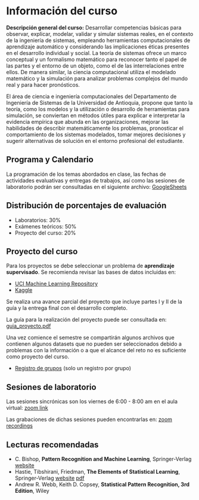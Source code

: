 # Información del curso <br/> 

**Descripción general del curso:** Desarrollar competencias básicas para observar, explicar, modelar, validar y simular sistemas reales, en el contexto de la ingeniería de sistemas, empleando herramientas computacionales de aprendizaje automático y considerando las implicaciones éticas presentes en el desarrollo individual y social.
La teoría de sistemas ofrece un marco conceptual y un formalismo matemático para reconocer tanto el papel de las partes y el entorno de un objeto, como el de las interrelaciones entre ellos. De manera similar, la ciencia computacional utiliza el modelado matemático y la simulación para analizar problemas complejos del mundo real y para hacer pronósticos.

El área de ciencia e ingeniería computacionales del Departamento de Ingeniería de Sistemas de la Universidad de Antioquia, propone que tanto la teoría, como los modelos y la utilización o desarrollo de herramientas para simulación, se conviertan en métodos útiles para explicar e interpretar la evidencia empírica que abunda en las organizaciones, mejorar las habilidades de describir matemáticamente los problemas, pronosticar el comportamiento de los sistemas modelados, tomar mejores decisiones y sugerir alternativas de solución en el entorno profesional del estudiante.

## Programa y Calendario

La programación de los temas abordados en clase, las fechas de actividades evaluativas y entregas de trabajos, así como las sesiones de laboratorio podrán ser consultadas en el siguiente archivo: [GoogleSheets](https://docs.google.com/spreadsheets/d/13pfT3HsrImulcnZlNgpN26-ZuuK09jir/edit?usp=sharing&ouid=110575995635559804008&rtpof=true&sd=true)

## Distribución de porcentajes de evaluación

- Laboratorios:       30%
- Exámenes teóricos:  50%
- Proyecto del curso: 20%

## Proyecto del curso

Para los proyectos se debe seleccionar un problema de **aprendizaje supervisado**. Se recomienda revisar las bases de datos incluidas en:

- [UCI Machine Learning Repository](https://archive.ics.uci.edu/ml/index.php)
- [Kaggle](https://www.kaggle.com/)

Se realiza una avance parcial del proyecto que incluye partes I y II de la guía y la entrega final con el desarrollo completo.

La guía para la realización del proyecto puede ser consultada en: [guia_proyecto.pdf](https://github.com/mariabda2/ML_2022/tree/master/local/imgs/GuiaProyecto.pdf)

Una vez comience el semestre se compartirán algunos archivos que contienen algunos datasets que no pueden ser seleccionados debido a problemas con la información o a que el alcance del reto no es suficiente como proyecto del curso.

- [Registro de grupos]() (solo un registro por grupo)

## Sesiones de laboratorio

Las sesiones sincrónicas son los viernes de 6:00 - 8:00 am en el aula virtual: [zoom link](https://udea.zoom.us/j/92740055099)

Las grabaciones de dichas sesiones pueden encontrarlas en: [zoom recordings](http://ingeniaudea.edu.co/zoom-recordings/recordings/docenciaingenia68@udea.edu.co/92740055099/2021-02-28)


## Lecturas recomendadas

- C. Bishop, **Pattern Recognition and Machine Learning**, Springer-Verlag [website](https://www.microsoft.com/en-us/research/uploads/prod/2006/01/Bishop-Pattern-Recognition-and-Machine-Learning-2006.pdf)
- Hastie, Tibshirani, Friedman, **The Elements of Statistical Learning**, Springer-Verlag [website](https://web.stanford.edu/~hastie/ElemStatLearn/) [pdf](https://web.stanford.edu/~hastie/ElemStatLearn/printings/ESLII_print12.pdf)
- Andrew R. Webb, Keith D. Copsey, **Statistical Pattern Recognition, 3rd Edition**, Wiley

